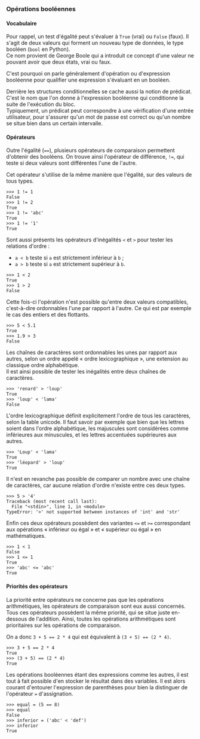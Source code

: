 ### Opérations booléennes

#### Vocabulaire

Pour rappel, un test d'égalité peut s'évaluer à `True` (vrai) ou `False` (faux).
Il s'agit de deux valeurs qui forment un nouveau type de données, le type booléen (`bool` en Python).  
Ce nom provient de George Boole qui a introduit ce concept d'une valeur ne pouvant avoir que deux états, vrai ou faux.

C'est pourquoi on parle généralement d'opération ou d'expression booléenne pour qualifier une expression s'évaluant en un booléen.

Derrière les structures conditionnelles se cache aussi la notion de prédicat.
C'est le nom que l'on donne à l'expression booléenne qui conditionne la suite de l'exécution du bloc.  
Typiquement, un prédicat peut correspondre à une vérification d'une entrée utilisateur, pour s'assurer qu'un mot de passe est correct ou qu'un nombre se situe bien dans un certain intervalle.

#### Opérateurs

Outre l'égalité (`==`), plusieurs opérateurs de comparaison permettent d'obtenir des booléens.
On trouve ainsi l'opérateur de différence, `!=`, qui teste si deux valeurs sont différentes l'une de l'autre.

Cet opérateur s'utilise de la même manière que l'égalité, sur des valeurs de tous types.

```pycon
>>> 1 != 1
False
>>> 1 != 2
True
>>> 1 != 'abc'
True
>>> 1 != '1'
True
```

Sont aussi présents les opérateurs d'inégalités `<` et `>` pour tester les relations d'ordre :

* `a < b` teste si `a` est strictement inférieur à `b` ;
* `a > b` teste si `a` est strictement supérieur à `b`.

```pycon
>>> 1 < 2
True
>>> 1 > 2
False
```

Cette fois-ci l'opération n'est possible qu'entre deux valeurs compatibles, c'est-à-dire ordonnables l'une par rapport à l'autre.
Ce qui est par exemple le cas des entiers et des flottants.

```pycon
>>> 5 < 5.1
True
>>> 1.9 > 3
False
```

Les chaînes de caractères sont ordonnables les unes par rapport aux autres, selon un ordre appelé « ordre lexicographique », une extension au classique ordre alphabétique.  
Il est ainsi possible de tester les inégalités entre deux chaînes de caractères.

```pycon
>>> 'renard' > 'loup'
True
>>> 'loup' < 'lama'
False
```

L'ordre lexicographique définit explicitement l'ordre de tous les caractères, selon la table unicode.
Il faut savoir par exemple que bien que les lettres soient dans l'ordre alphabétique, les majuscules sont considérées comme inférieures aux minuscules, et les lettres accentuées supérieures aux autres.

```pycon
>>> 'Loup' < 'lama'
True
>>> 'léopard' > 'loup'
True
```

Il n'est en revanche pas possible de comparer un nombre avec une chaîne de caractères, car aucune relation d'ordre n'existe entre ces deux types.

```pycon
>>> 5 > '4'
Traceback (most recent call last):
  File "<stdin>", line 1, in <module>
TypeError: '>' not supported between instances of 'int' and 'str'
```

Enfin ces deux opérateurs possèdent des variantes `<=` et `>=` correspondant aux opérations « inférieur ou égal » et « supérieur ou égal » en mathématiques.

```pycon
>>> 1 < 1
False
>>> 1 <= 1
True
>>> 'abc' <= 'abc'
True
```

#### Priorités des opérateurs

La priorité entre opérateurs ne concerne pas que les opérations arithmétiques, les opérateurs de comparaison sont eux aussi concernés.
Tous ces opérateurs possèdent la même priorité, qui se situe juste en-dessous de l'addition.
Ainsi, toutes les opérations arithmétiques sont prioritaires sur les opérations de comparaison.

On a donc `3 + 5 == 2 * 4` qui est équivalent à `(3 + 5) == (2 * 4)`.

```pycon
>>> 3 + 5 == 2 * 4
True
>>> (3 + 5) == (2 * 4)
True
```

Les opérations booléennes étant des expressions comme les autres, il est tout à fait possible d'en stocker le résultat dans des variables.
Il est alors courant d'entourer l'expression de parenthèses pour bien la distinguer de l'opérateur `=` d'assignation.

```pycon
>>> equal = (5 == 8)
>>> equal
False
>>> inferior = ('abc' < 'def')
>>> inferior
True
```

